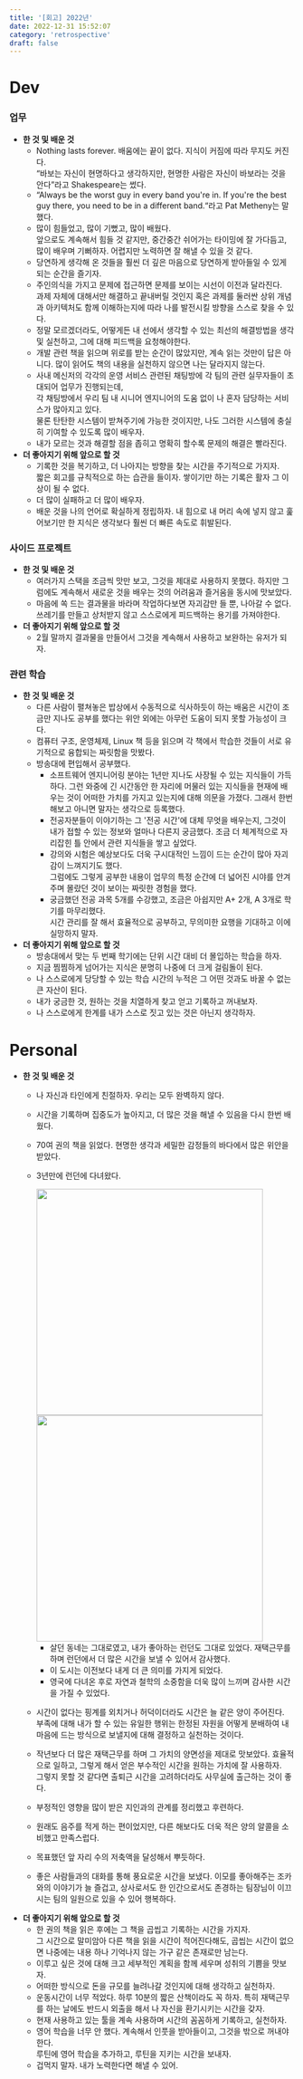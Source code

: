 ```yaml
---
title: '[회고] 2022년'
date: 2022-12-31 15:52:07
category: 'retrospective'
draft: false
---
```

# Dev

  ### 업무

  - **한 것 및 배운 것**
      - Nothing lasts forever. 배움에는 끝이 없다. 지식이 커짐에 따라 무지도 커진다.  
      “바보는 자신이 현명하다고 생각하지만, 현명한 사람은 자신이 바보라는 것을 안다”라고 Shakespeare는 썼다.
      - “Always be the worst guy in every band you're in. If you're the best guy there, you need to be in a different band.“라고 Pat Metheny는 말했다.
      - 많이 힘들었고, 많이 기뻤고, 많이 배웠다.  
        앞으로도 계속해서 힘들 것 같지만, 중간중간 쉬어가는 타이밍에 잘 가다듬고, 많이 배우며 기뻐하자. 어렵지만 노력하면 잘 해낼 수 있을 것 같다.
      - 당연하게 생각해 온 것들을 훨씬 더 깊은 마음으로 당연하게 받아들일 수 있게 되는 순간을 즐기자.
      - 주인의식을 가지고 문제에 접근하면 문제를 보이는 시선이 이전과 달라진다.  
        과제 자체에 대해서만 해결하고 끝내버릴 것인지 혹은 과제를 둘러싼 상위 개념과 아키텍처도 함께 이해하는지에 따라 나를 발전시킬 방향을 스스로 찾을 수 있다.
      - 정말 모르겠더라도, 어떻게든 내 선에서 생각할 수 있는 최선의 해결방법을 생각 및 실천하고, 그에 대해 피드백을 요청해야한다.
      - 개발 관련 책을 읽으며 위로를 받는 순간이 많았지만, 계속 읽는 것만이 답은 아니다. 많이 읽어도 책의 내용을 실천하지 않으면 나는 달라지지 않는다.
      - 사내 메신저의 각각의 운영 서비스 관련된 채팅방에 각 팀의 관련 실무자들이 초대되어 업무가 진행되는데,  
        각 채팅방에서 우리 팀 내 시니어 엔지니어의 도움 없이 나 혼자 담당하는 서비스가 많아지고 있다.  
        물론 탄탄한 시스템이 받쳐주기에 가능한 것이지만, 나도 그러한 시스템에 충실히 기여할 수 있도록 많이 배우자. 
      - 내가 모르는 것과 해결할 점을 좁히고 명확히 할수록 문제의 해결은 빨라진다.
  - **더 좋아지기 위해 앞으로 할 것**
      - 기록한 것을 복기하고, 더 나아지는 방향을 찾는 시간을 주기적으로 가지자.  
        짧은 회고를 규칙적으로 하는 습관을 들이자. 쌓이기만 하는 기록은 활자 그 이상이 될 수 없다.
      - 더 많이 실패하고 더 많이 배우자.
      - 배운 것을 나의 언어로 확실하게 정립하자. 내 힘으로 내 머리 속에 넣지 않고 훑어보기만 한 지식은 생각보다 훨씬 더 빠른 속도로 휘발된다.
      
### 사이드 프로젝트
  - **한 것 및 배운 것**
      - 여러가지 스택을 조금씩 맛만 보고, 그것을 제대로 사용하지 못했다. 하지만 그럼에도 계속해서 새로운 것을 배우는 것의 어려움과 즐거움을 동시에 맛보았다.
      - 마음에 쏙 드는 결과물을 바라며 작업하다보면 자괴감만 들 뿐, 나아갈 수 없다. 쓰레기를 만들고 상처받지 않고 스스로에게 피드백하는 용기를 가져야한다.
  - **더 좋아지기 위해 앞으로 할 것**
      - 2월 말까지 결과물을 만들어서 그것을  계속해서 사용하고 보완하는 유저가 되자.

###  관련 학습
  - **한 것 및 배운 것**
      - 다른 사람이 펼쳐놓은 밥상에서 수동적으로 식사하듯이 하는 배움은 시간이 조금만 지나도 공부를 했다는 위안 외에는 아무런 도움이 되지 못할 가능성이 크다.
      - 컴퓨터 구조, 운영체제, Linux 책 등을 읽으며 각 책에서 학습한 것들이 서로 유기적으로 융합되는 짜릿함을 맛봤다.
      - 방송대에 편입해서 공부했다.
          - 소프트웨어 엔지니어링 분야는 1년만 지나도 사장될 수 있는 지식들이 가득하다. 그런 와중에 긴 시간동안 한 자리에 머물러 있는 지식들을 현재에 배우는 것이 어떠한 가치를 가지고 있는지에 대해 의문을 가졌다. 그래서 한번 해보고 아니면 말자는 생각으로 등록했다.
          - 전공자분들이 이야기하는 그 '전공 시간'에 대체 무엇을 배우는지, 그것이 내가 접할 수 있는 정보와 얼마나 다른지 궁금했다. 조금 더 체계적으로 자리잡힌 틀 안에서 관련 지식들을 쌓고 싶었다.
          - 강의와 시험은 예상보다도 더욱 구시대적인 느낌이 드는 순간이 많아 자괴감이 느껴지기도 했다.  
            그럼에도 그렇게 공부한 내용이 업무의 특정 순간에 더 넓어진 시야를 안겨주며 몰랐던 것이 보이는 짜릿한 경험을 했다.
          - 궁금했던 전공 과목 5개를 수강했고, 조금은 아쉽지만 A+ 2개, A 3개로 학기를 마무리했다.  
            시간 관리를 잘 해서 효율적으로 공부하고, 무의미한 요행을 기대하고 이에 실망하지 말자.
  - **더 좋아지기 위해 앞으로 할 것**
      - 방송대에서 맞는 두 번째 학기에는 단위 시간 대비 더 몰입하는 학습을 하자.
      - 지금 찜찜하게 넘어가는 지식은 분명히 나중에 더 크게 걸림돌이 된다.
      - 나 스스로에게 당당할 수 있는 학습 시간의 누적은 그 어떤 것과도 바꿀 수 없는 큰 자산이 된다.
      - 내가 궁금한 것, 원하는 것을 치열하게 찾고 얻고 기록하고 꺼내보자.
      - 나 스스로에게 한계를 내가 스스로 짓고 있는 것은 아닌지 생각하자.

# Personal

  - **한 것 및 배운 것**
    - 나 자신과 타인에게 친절하자. 우리는 모두 완벽하지 않다.
    - 시간을 기록하며 집중도가 높아지고, 더 많은 것을 해낼 수 있음을 다시 한번 배웠다.
    - 70여 권의 책을 읽었다. 현명한 생각과 세밀한 감정들의 바다에서 많은 위안을 받았다.
    - 3년만에 런던에 다녀왔다.

      <img src="https://user-images.githubusercontent.com/79896443/210128671-ecd2c8df-c825-4313-aa13-f9b9f02a064f.JPG" width="400" />

      <img src="https://user-images.githubusercontent.com/79896443/210128673-ff4269e3-0156-4f62-8c4b-ac396603956c.JPG" width="400" />
            

        - 살던 동네는 그대로였고, 내가 좋아하는 런던도 그대로 있었다. 재택근무를 하며 런던에서 더 많은 시간을 보낼 수 있어서 감사했다.
        - 이 도시는 이전보다 내게 더 큰 의미를 가지게 되었다.
        - 영국에 다녀온 후로 자연과 철학의 소중함을 더욱 많이 느끼며 감사한 시간을 가질 수 있었다.
    - 시간이 없다는 핑계를 외치거나 허덕이더라도 시간은 늘 같은 양이 주어진다.  
      부족에 대해 내가 할 수 있는 유일한 행위는 한정된 자원을 어떻게 분배하여 내 마음에 드는 방식으로 보낼지에 대해 결정하고 실천하는 것이다.
    - 작년보다 더 많은 재택근무를 하며 그 가치의 양면성을 제대로 맛보았다. 효율적으로 일하고, 그렇게 해서 얻은 부수적인 시간을 원하는 가치에 잘 사용하자.  
      그렇지 못할 것 같다면 출퇴근 시간을 고려하더라도 사무실에 출근하는 것이 좋다.
    - 부정적인 영향을 많이 받은 지인과의 관계를 정리했고 후련하다.
    - 원래도 음주를 적게 하는 편이었지만, 다른 해보다도 더욱 적은 양의 알콜을 소비했고 만족스럽다.
    - 목표했던 앞 자리 수의 저축액을 달성해서 뿌듯하다.
    - 좋은 사람들과의 대화를 통해 풍요로운 시간을 보냈다. 이모를 좋아해주는 조카와의 이야기가 늘 즐겁고, 상사로서도 한 인간으로서도 존경하는 팀장님이 이끄시는 팀의 일원으로 있을 수 있어 행복하다.
  - **더 좋아지기 위해 앞으로 할 것**
    - 한 권의 책을 읽은 후에는 그 책을 곱씹고 기록하는 시간을 가지자.  
      그 시간으로 말미암아 다른 책을 읽을 시간이 적어진다해도, 곱씹는 시간이 없으면 나중에는 내용 하나 기억나지 않는 가구 같은 존재로만 남는다.
    - 이루고 싶은 것에 대해 크고 세부적인 계획을 함께 세우며 성취의 기쁨을 맛보자.
    - 어떠한 방식으로 돈을 규모를 늘려나갈 것인지에 대해 생각하고 실천하자.
    - 운동시간이 너무 적었다. 하루 10분의 짧은 산책이라도 꼭 하자. 특히 재택근무를 하는 날에도 반드시 외출을 해서 나 자신을 환기시키는 시간을 갖자.
    - 현재 사용하고 있는 툴을 계속 사용하며 시간의 꼼꼼하게 기록하고, 실천하자.
    - 영어 학습을 너무 안 했다. 계속해서 인풋을 받아들이고, 그것을 밖으로 꺼내야 한다.  
      루틴에 영어 학습을 추가하고, 루틴을 지키는 시간을 보내자.
    - 겁먹지 말자. 내가 노력한다면 해낼 수 있어.